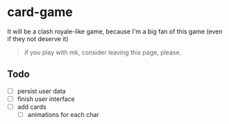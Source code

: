 # card-game

It will be a clash royale-like game, because I'm a big fan of this game
(even if they not deserve it)

> if you play with mk, consider leaving this page, please.

## Todo
- [ ] persist user data
- [ ] finish user interface
- [ ] add cards
  - [ ] animations for each char
